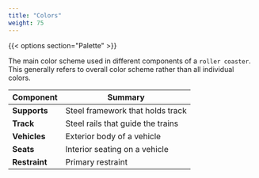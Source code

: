 ```yaml
---
title: "Colors"
weight: 75
---
```


{{< options section="Palette" >}}

The main color scheme used in different components of a `roller coaster`. This generally refers to overall color scheme rather than all individual colors.

| Component | Summary |
| --- | --- |
| **Supports** | Steel framework that holds track |
| **Track** | Steel rails that guide the trains |
| **Vehicles** | Exterior body of a vehicle |
| **Seats** | Interior seating on a vehicle |
| **Restraint** | Primary restraint |